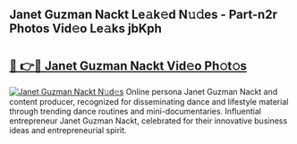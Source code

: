 ## Janet Guzman Nackt Le𝚊k𝚎d N𝚞𝚍es - Part-n2r Photos Vid𝚎o Le𝚊ks jbKph

# <h2><a href="http://fb5vpb.evod.top/?m=Janet+Guzman+Nackt">🔗 👉🔴 Janet Guzman Nackt Vid𝚎o Ph𝚘t𝚘s</a></h2>

[![Janet Guzman Nackt N𝚞d𝚎s](https://i.imgur.com/8V9OHl7.gif)](http://fb5vpb.evod.top/?m=Janet+Guzman+Nackt)
Online persona Janet Guzman Nackt and content producer, recognized for disseminating dance and lifestyle material through trending dance routines and mini-documentaries. Influential entrepreneur Janet Guzman Nackt, celebrated for their innovative business ideas and entrepreneurial spirit. 
